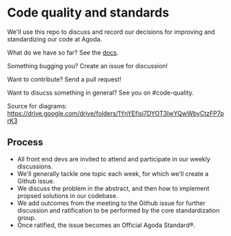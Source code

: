 # Code quality and standards

We'll use this repo to discuss and record our decisions for improving and standardizing our code at Agoda.

What do we have so far? See the [docs](../../tree/master/docs).

Something bugging you? Create an issue for discussion!

Want to contribute? Send a pull request!

Want to disucss something in general? See you on #code-quality.

Source for diagrams: https://drive.google.com/drive/folders/1YnYEfisi7DYOT3IwYQwWbyCtzFP7prK3

## Process

- All front end devs are invited to attend and participate in our weekly discussions.
- We'll generally tackle one topic each week, for which we'll create a Github issue.
- We discuss the problem in the abstract, and then how to implement propsed solutions in our codebase.
- We add outcomes from the meeting to the Github issue for further discussion and ratification to be performed by the core standardization group.
- Once ratified, the issue becomes an Official Agoda Standard®.
